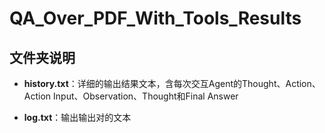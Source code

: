# QA_Over_PDF_With_Tools_Results

## 文件夹说明

- **history.txt**：详细的输出结果文本，含每次交互Agent的Thought、Action、Action Input、Observation、Thought和Final Answer

- **log.txt**：输出输出对的文本
